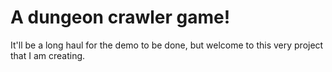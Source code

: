 # A dungeon crawler game!
It'll be a long haul for the demo to be done, but welcome to this very project that I am creating.
